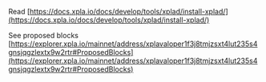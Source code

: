Read [https://docs.xpla.io/docs/develop/tools/xplad/install-xplad/](https://docs.xpla.io/docs/develop/tools/xplad/install-xplad/)

See proposed blocks [https://explorer.xpla.io/mainnet/address/xplavaloper1f3j8tmjzsxt4lut235s4gnsjqgzlextx9w2rtr#ProposedBlocks](https://explorer.xpla.io/mainnet/address/xplavaloper1f3j8tmjzsxt4lut235s4gnsjqgzlextx9w2rtr#ProposedBlocks)
